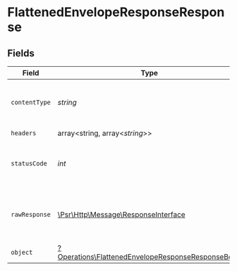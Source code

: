 # FlattenedEnvelopeResponseResponse


## Fields

| Field                                                                                                                 | Type                                                                                                                  | Required                                                                                                              | Description                                                                                                           |
| --------------------------------------------------------------------------------------------------------------------- | --------------------------------------------------------------------------------------------------------------------- | --------------------------------------------------------------------------------------------------------------------- | --------------------------------------------------------------------------------------------------------------------- |
| `contentType`                                                                                                         | *string*                                                                                                              | :heavy_check_mark:                                                                                                    | HTTP response content type for this operation                                                                         |
| `headers`                                                                                                             | array<string, array<*string*>>                                                                                        | :heavy_check_mark:                                                                                                    | N/A                                                                                                                   |
| `statusCode`                                                                                                          | *int*                                                                                                                 | :heavy_check_mark:                                                                                                    | HTTP response status code for this operation                                                                          |
| `rawResponse`                                                                                                         | [\Psr\Http\Message\ResponseInterface](https://www.php-fig.org/psr/psr-7/#33-psrhttpmessageresponseinterface)          | :heavy_check_mark:                                                                                                    | Raw HTTP response; suitable for custom response parsing                                                               |
| `object`                                                                                                              | [?Operations\FlattenedEnvelopeResponseResponseBody](../../Models/Operations/FlattenedEnvelopeResponseResponseBody.md) | :heavy_minus_sign:                                                                                                    | OK                                                                                                                    |